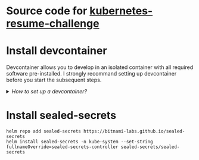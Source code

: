 # Source code for [kubernetes-resume-challenge](https://cloudresumechallenge.dev/docs/extensions/kubernetes-challenge/)

# Install devcontainer

Devcontainer allows you to develop in an isolated container with all required software pre-installed. I strongly recommand setting up devcontainer before you start the subsequent steps. 

<details>
  <summary><i>How to set up a devcontainer?</i></summary>

1. Ensure Docker is installed and running
1. Install [vscode](https://code.visualstudio.com/) and `Dev Containers` extension
1. Open this project in vscode
1. Launch `Command Palette` from the UI or run `⌘ + Shift + P` if you are on Mac
1. Select either `Reopen in Container` or `Rebuild Container` to start the Devcontainer
1. Start terminal in vscode before you run the subsequent steps
</details>



# Install sealed-secrets

```
helm repo add sealed-secrets https://bitnami-labs.github.io/sealed-secrets
helm install sealed-secrets -n kube-system --set-string fullnameOverride=sealed-secrets-controller sealed-secrets/sealed-secrets
```